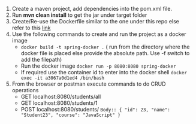 1. Create a maven project, add dependencies into the pom.xml file. 
2. Run **mvn clean install** to get the jar under target folder
3. Create/Re-use the Dockerfile  similar to the one under this repo else refer to this [link](https://www.youtube.com/watch?v=FlSup_eelYE)
4. Use the following commands to create and run the project as a docker image
    - `docker build -t spring-docker .` ( run from the directory where the docker file is placed else provide the absolute path. 
      Use -f switch to add the filepath)
    -  Run the docker image
        `docker run -p 8080:8080 spring-docker`
    - If required use the container id to enter into the docker shell
        `docker exec -it a3067a0d1ed4 /bin/bash`
5.  From the browser or postman execute commands to do CRUD operations
    - GET localhost:8080/students/all
    - GET localhost:8080/students/1
    - POST localhost:8080/students/
            `Body::
            {
                    "id": 23,
                    "name": "Student23",
                    "course": "JavaScript"
            } `           
        
